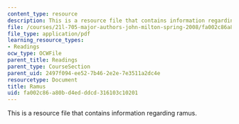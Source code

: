 ```yaml
---
content_type: resource
description: This is a resource file that contains information regarding ramus.
file: /courses/21l-705-major-authors-john-milton-spring-2008/fa002c86a80bd4edddcd316103c10201_MIT21L_705S08_ramus.pdf
file_type: application/pdf
learning_resource_types:
- Readings
ocw_type: OCWFile
parent_title: Readings
parent_type: CourseSection
parent_uid: 2497f094-ee52-7b46-2e2e-7e3511a2dc4e
resourcetype: Document
title: Ramus
uid: fa002c86-a80b-d4ed-ddcd-316103c10201
---
```

This is a resource file that contains information regarding ramus.

